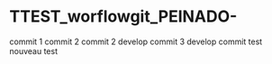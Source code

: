 # TTEST_worflowgit_PEINADO-

commit 1
commit 2
commit 2 develop
commit 3 develop
commit test
nouveau
test

